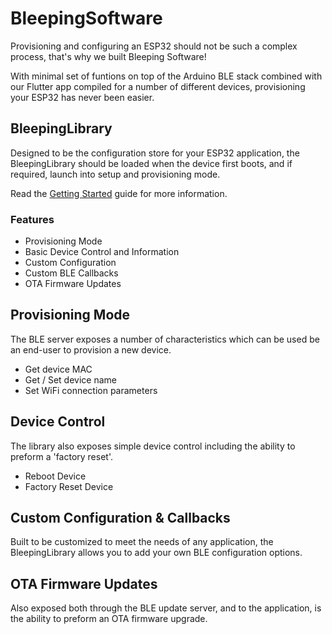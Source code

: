 # BleepingSoftware

Provisioning and configuring an ESP32 should not be such a complex process, that's why we built Bleeping Software!

With minimal set of funtions on top of the Arduino BLE stack combined with our Flutter app compiled for a number of different devices, provisioning your ESP32 has never been easier.

## BleepingLibrary

Designed to be the configuration store for your ESP32 application, the BleepingLibrary should be loaded when the device first boots, and if required, launch into setup and provisioning mode.

Read the [Getting Started](GettingStarted.md) guide for more information.

### Features

- Provisioning Mode
- Basic Device Control and Information
- Custom Configuration
- Custom BLE Callbacks
- OTA Firmware Updates

## Provisioning Mode

The BLE server exposes a number of characteristics which can be used be an end-user to provision a new device.

- Get device MAC
- Get / Set device name
- Set WiFi connection parameters

## Device Control

The library also exposes simple device control including the ability to preform a 'factory reset'.

- Reboot Device
- Factory Reset Device

## Custom Configuration & Callbacks

Built to be customized to meet the needs of any application, the BleepingLibrary allows you to add your own BLE configuration options.

## OTA Firmware Updates

Also exposed both through the BLE update server, and to the application, is the ability to preform an OTA firmware upgrade.

